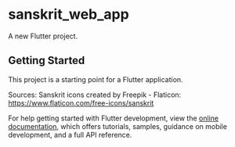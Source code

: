 # sanskrit_web_app

A new Flutter project.

## Getting Started

This project is a starting point for a Flutter application.

Sources: 
Sanskrit icons created by Freepik - Flaticon: https://www.flaticon.com/free-icons/sanskrit

For help getting started with Flutter development, view the
[online documentation](https://docs.flutter.dev/), which offers tutorials,
samples, guidance on mobile development, and a full API reference.
